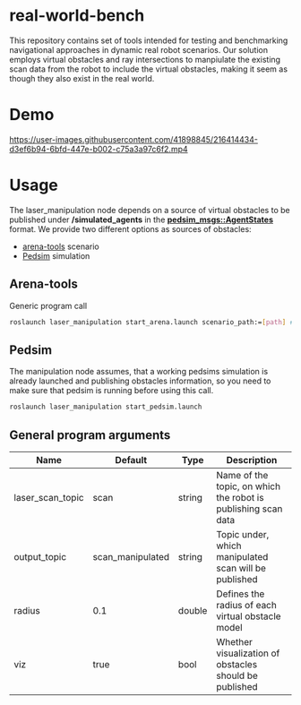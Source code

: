 # real-world-bench

This repository contains set of tools intended for testing and benchmarking navigational approaches in dynamic real robot scenarios. Our solution employs virtual obstacles and ray intersections to manpiulate the existing scan data from the robot to include the virtual obstacles, making it seem as though they also exist in the real world.

# Demo


https://user-images.githubusercontent.com/41898845/216414434-d3ef6b94-6bfd-447e-b002-c75a3a97c6f2.mp4



# Usage
The laser_manipulation node depends on a source of virtual obstacles to be published under **/simulated_agents** in the [**pedsim_msgs::AgentStates**](https://github.com/Arena-Rosnav/pedsim_ros/tree/master/pedsim_msgs/msg) format. We provide two different options as sources of obstacles:
- [arena-tools](https://github.com/Arena-Rosnav/arena-tools) scenario
- [Pedsim](https://github.com/Arena-Rosnav/pedsim_ros) simulation

## Arena-tools
Generic program call
```bash
roslaunch laser_manipulation start_arena.launch scenario_path:=[path] #Path to a specific scenario.json file needs to be given
```
## Pedsim
The manipulation node assumes, that a working pedsims simulation is already launched and publishing obstacles information, so you need to make sure that pedsim is running before using this call.
```bash
roslaunch laser_manipulation start_pedsim.launch
```
## General program arguments
| Name             | Default                 | Type             | Description                                                                                                                                                                                                                                                        |
| ---------------- | ----------------------- | ---------------- | ------------------------------------------------------------------------------------------------------------------------------------------------------------------------------------------------------------------------------------------------------------------ |
| laser_scan_topic            | scan                 | string              | Name of the topic, on which the robot is publishing scan data                                                                                                                                                                                                                             |
| output_topic    | scan_manipulated                     |        string          | Topic under, which manipulated scan will be published                                                                                                                                                                                                                               |
| radius      | 0.1                | double | Defines the radius of each virtual obstacle model                                                                                                                                                                                                                                          |
| viz |              true           | bool           | Whether visualization of obstacles should be published |

